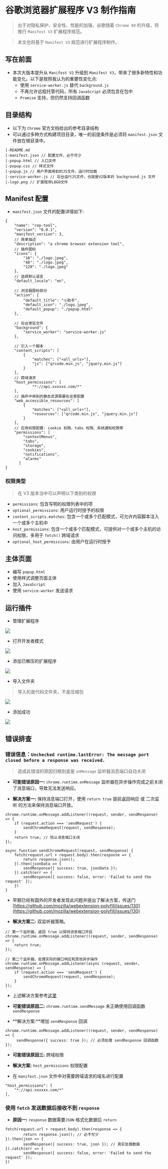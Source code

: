 # 谷歌浏览器扩展程序 V3 制作指南

> 出于对隐私保护、安全性、性能的加强，谷歌随着 `Chrome 88` 的升级，将推行 `Manifest V3` 扩展程序规范。

> 本文也将基于 `Manifest V3` 规范进行扩展程序制作。

## 写在前面
* 本次大版本提升从 `Manifest V2` 升级到 `Manifest V3`，带来了很多新特性和功能变化。以下是按照我认为的重要性变化点:
	* 使用 `service-worker.js` 替代 `background.js`
	* 不再允许远程托管代码，所有 `JavaScript` 必须包含在包中
	* `Promise` 支持，但仍然支持回调函数

## 目录结构
* 以下为 `Chrome` 官方文档给出的参考目录结构
* 可以通过多种方式构建项目目录，唯一的前提条件是必须将 `manifest.json` 文件放在根目录中。

```
|-README.md
|-manifest.json // 配置文件，必不可少
|-popup.html // 入口文件
|-popup.css // 样式文件
|-popup.js // 用户界面用到的JS文件，运行时加载
|-service-worker.js // 后台运行JS文件，也就是V2版本的 background.js 文件
|-logo.png // 扩展程序LOGO文件
```

## Manifest 配置
* `manifest.json` 文件的配置详情如下:

```
{
	"name": "rep-tool",
	"version": "0.0.1",
	"manifest_version": 3,
	// 简单描述
	"description": "a chrome browser extension tool",
	// 插件图标
	"icons": {
		"16": "./logo.jpeg",
		"48": "./logo.jpeg",
		"128": "./logo.jpeg"
	},
	// 选择默认语言
	"default_locale": "en",
	
	// 浏览器图标部分
	"action": {
	    "default_title": "小助手",
	    "default_icon": "./logo.jpeg",
	    "default_popup": "./popup.html"
	},
	
	// 后台常驻文件
	"background": {
		"service_worker": "service-worker.js"
	},

	// 引入一个脚本
	"content_scripts": [
		{
			"matches": ["<all_urls>"],
			"js": ["qrcode.min.js", "jquery.min.js"]
		}
	],
	// 跨域请求
	"host_permissions": [
        	"*://api.xxxxxx.com/*"
	],
	// 插件中用到的静态资源需要在这里配置
	"web_accessible_resources": [
		{
			"matches": ["<all_urls>"],
			"resources": ["qrcode.min.js", "jquery.min.js"]
		}
	],
	// 应用权限配置: cookie 权限、tabs 权限、系统通知权限等
	"permissions": [
		"contextMenus",
		"tabs",
		"storage",
		"cookies",
		"notifications",
		"alarms"
	  ]
}
```

### 权限类型

> 在 V3 版本当中可以声明以下类别的权限

* `permissions`: 包含写明的权限列表中的项
* `optional_permissions`: 用户运行时授予的权限
* `content_scripts.matches`: 包含一个或多个匹配模式，可允许内容脚本注入一个或多个主机中
* `host_permissions`: 包含一个或多个匹配模式，可提供对一个或多个主机的访问权限，多用于 `fetch()` 跨域请求
* `optional_host_permissions`: 由用户在运行时授予

## 主体页面
* 编写 `popup.html`
* 使用样式调整页面主体
* 加入 `JavaScript`
* 使用 `service-worker` 发送请求

## 运行插件
* 管理扩展程序

![](../images/chromeExtension/extensions-page.png)

* 打开开发者模式

![](../images/chromeExtension/open-decode.png)

* 添加已解压的扩展程序

![](../images/chromeExtension/export-extension-doc.png)

* 导入文件夹

> 导入的是代码文件夹，不是压缩包

![](../images/chromeExtension/open-sources.png)

* 添加成功

![](../images/chromeExtension/export-success.png)

## 错误排查
### 错误信息：`Unchecked runtime.lastError: The message port closed before a response was received.`
>  造成此错误的原因归根到底是 `onMessage` 监听器消息端口自动关闭

* **可能错误原因一:** `chrome.runtime.onMessage` 监听器在异步操作完成之前关闭了消息端口，导致无法发送响应。

* **解决方案一:** 保持消息端口打开，使用 `return true` 提前返回响应 或 二次监听 的方法来保持消息端口开放。

```
chrome.runtime.onMessage.addListener((request, sender, sendResponse) => {
    if (request.action === 'sendRequest') {
        sendChromeRequest(request, sendResponse);
    }
    return true; // 防止消息端口关闭
});

async function sendChromeRequest(request, sendResponse) {
    fetch(request.url + request.body).then(response => {
        return response.json();
    }).then(jsonData => {
        sendResponse({ success: true, jsonData });
    }).catch(err => {
        sendResponse({ success: false, error: 'Failed to send the request' });
    })
}
```

* 早期已经有国外的开发者发现此问题并提出了解决方案，传送门 [https://github.com/mozilla/webextension-polyfill/issues/130](https://github.com/mozilla/webextension-polyfill/issues/130)

* **解决方案二:** 双监听器策略。

```
// 第一个监听器，返回 true 以保持消息端口开启
chrome.runtime.onMessage.addListener((request, sender, sendResponse) => {
    return true; 
});

// 第二个监听器，处理实际的接口响应和其他异步操作
chrome.runtime.onMessage.addListener(async (request, sender, sendResponse) => {
    if (request.action === 'sendRequest') {
        sendChromeRequest(request, sendResponse);
    }
});
```

* 上述解决方案参考[这里](https://gitcode.csdn.net/65e95d911a836825ed790a29.html)

* **可能错误原因二:** `chrome.runtime.sendMessage` 未正确使用回调函数 `sendResponse`

* **解决方案:**增加  `sendResponse` 回调

```
chrome.runtime.onMessage.addListener((request, sender, sendResponse) => {
     sendResponse({ success: true }); // 必须处理 sendResponse 回调函数
});
```

* **可能错误原因三:** 跨域权限

* **解决方案:** `host_permissions` 权限配置

* 在 `manifest.json` 文件中对需要跨域请求的域名进行配置

```
"host_permissions": [
	"*://api.xxxxxx.com/*"
],
```

### 使用 `fetch` 发送数据后接收不到 `response`

* **原因一:** `response` 数据需要`JSON` 格式化数据后 `return`

```
fetch(request.url + request.body).then(response => {
        return response.json(); // 必不可少
}).then(json => {
        sendResponse({ success: true, json }); // 真实处理数据
}).catch(err => {
        sendResponse({ success: false, error: 'Failed to send the request' });
})
```